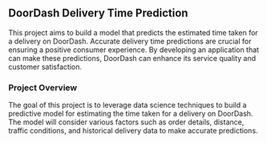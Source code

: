 ## DoorDash Delivery Time Prediction


This project aims to build a model that predicts the estimated time taken for a delivery on DoorDash. Accurate delivery time predictions are crucial for ensuring a positive consumer experience. By developing an application that can make these predictions, DoorDash can enhance its service quality and customer satisfaction.

### Project Overview
The goal of this project is to leverage data science techniques to build a predictive model for estimating the time taken for a delivery on DoorDash. The model will consider various factors such as order details, distance, traffic conditions, and historical delivery data to make accurate predictions.